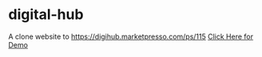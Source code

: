# digital-hub
A clone website to https://digihub.marketpresso.com/ps/115
<a href="https://digital-hub-clone.herokuapp.com/"> Click Here for Demo</a>
